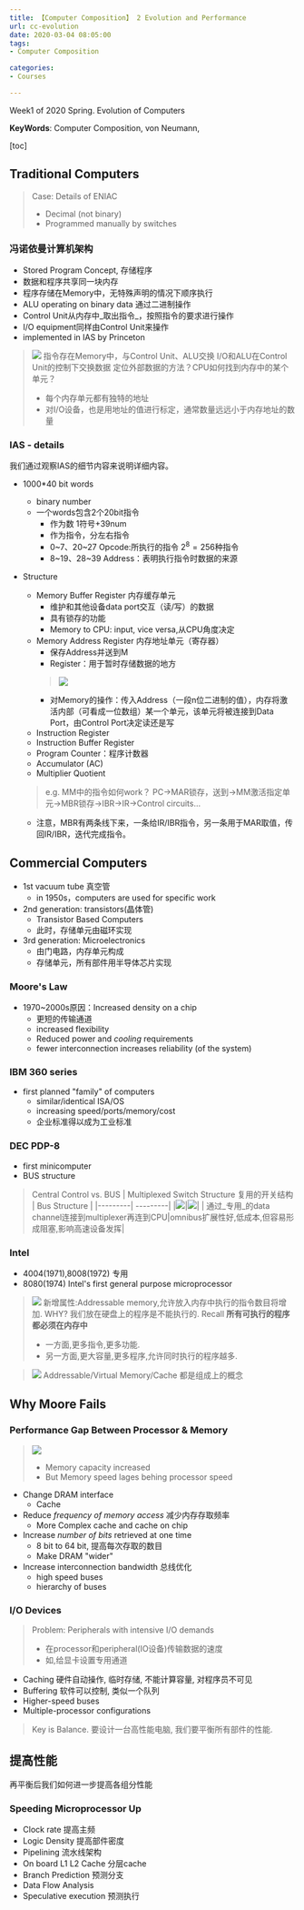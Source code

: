 ```yaml
---
title: 【Computer Composition】 2 Evolution and Performance
url: cc-evolution
date: 2020-03-04 08:05:00
tags: 
- Computer Composition

categories: 
- Courses

---
```


Week1 of 2020 Spring. Evolution of Computers

**KeyWords**: Computer Composition, von Neumann, 

<!--more-->

[toc]


## Traditional Computers

> Case: Details of ENIAC
> - Decimal (not binary)
> - Programmed manually by switches

### 冯诺依曼计算机架构
- Stored Program Concept, 存储程序
- 数据和程序共享同一块内存
- 程序存储在Memory中，无特殊声明的情况下顺序执行
- ALU operating on binary data 通过二进制操作
- Control Unit从内存中_取出指令_，按照指令的要求进行操作
- I/O equipment同样由Control Unit来操作
- implemented in IAS by Princeton
> ![](./img/0304-1.jpg)
> 指令存在Memory中，与Control Unit、ALU交换
> I/O和ALU在Control Unit的控制下交换数据
> 定位外部数据的方法？CPU如何找到内存中的某个单元？
> - 每个内存单元都有独特的地址
> - 对I/O设备，也是用地址的值进行标定，通常数量远远小于内存地址的数量


### IAS - details
我们通过观察IAS的细节内容来说明详细内容。
- 1000*40 bit words
    - binary number
    - 一个words包含2个20bit指令
        - 作为数 1符号+39num
        - 作为指令，分左右指令
        - 0~7、20~27 Opcode:所执行的指令 $2^8=256$种指令
        - 8~19、28~39 Address：表明执行指令时数据的来源

- Structure
    - Memory Buffer Register 内存缓存单元
        - 维护和其他设备data port交互（读/写）的数据
        - 具有锁存的功能
        - Memory to CPU: input, vice versa,从CPU角度决定
    - Memory Address Register 内存地址单元（寄存器）
        - 保存Address并送到M
        - Register：用于暂时存储数据的地方
        > ![](./img/0304-2.png)
        - 对Memory的操作：传入Address（一段n位二进制的值），内存将激活内部（可看成一位数组）某一个单元，该单元将被连接到Data Port，由Control Port决定读还是写
    - Instruction Register
    - Instruction Buffer Register
    - Program Counter：程序计数器
    - Accumulator (AC)
    - Multiplier Quotient

    > e.g. MM中的指令如何work？
    > PC->MAR锁存，送到->MM激活指定单元->MBR锁存->IBR->IR->Control circuits...

    - 注意，MBR有两条线下来，一条给IR/IBR指令，另一条用于MAR取值，传回IR/IBR，迭代完成指令。

## Commercial Computers
- 1st vacuum tube 真空管
    - in 1950s，computers are used for specific work
- 2nd generation: transistors(晶体管)
    - Transistor Based Computers
    - 此时，存储单元由磁环实现
- 3rd generation: Microelectronics
    - 由门电路，内存单元构成
    - 存储单元，所有部件用半导体芯片实现

### Moore's Law
- 1970~2000s原因：Increased density on a chip
    - 更短的传输通道
    - increased flexibility
    - Reduced power and _cooling_ requirements
    - fewer interconnection increases reliability (of the system)

### IBM 360 series
- first planned "family" of computers
    - similar/identical ISA/OS
    - increasing speed/ports/memory/cost
    - 企业标准得以成为工业标准

### DEC PDP-8
- first minicomputer
- BUS structure
> Central Control vs. BUS
> | Multiplexed Switch Structure 复用的开关结构 | Bus Structure |
> |---------| ---------|
> |![](./img/0304-3.jpg)|![](./img/0304-4.png)|
> | 通过_专用_的data channel连接到multiplexer再连到CPU|omnibus扩展性好,低成本,但容易形成阻塞,影响高速设备发挥|

### Intel
- 4004(1971),8008(1972) 专用
- 8080(1974) Intel's first general purpose microprocessor
> ![](0304-5.png)
> 新增属性:Addressable memory,允许放入内存中执行的指令数目将增加.
> WHY? 我们放在硬盘上的程序是不能执行的.
> Recall **所有可执行的程序都必须在内存中**
> - 一方面,更多指令,更多功能.
> - 另一方面,更大容量,更多程序,允许同时执行的程序越多.

> ![](./img/0304-6.png)
> Addressable/Virtual Memory/Cache 都是组成上的概念


## Why Moore Fails

### Performance Gap Between Processor & Memory

> ![](./img/0304-7.png)
> - Memory capacity increased
> - But Memory speed lages behing processor speed

- Change DRAM interface
    - Cache
- Reduce _frequency of memory access_ 减少内存存取频率
    - More Complex cache and cache on chip
- Increase _number of bits_ retrieved at one time
    - 8 bit to 64 bit, 提高每次存取的数目
    - Make DRAM "wider"
- Increase interconnection bandwidth 总线优化
    - high speed buses
    - hierarchy of buses

### I/O Devices
> Problem: Peripherals with intensive I/O demands
> - 在processor和peripheral(IO设备)传输数据的速度
> - 如,给显卡设置专用通道

- Caching 硬件自动操作, 临时存储, 不能计算容量, 对程序员不可见
- Buffering 软件可以控制, 类似一个队列
- Higher-speed buses
- Multiple-processor configurations

> Key is Balance. 要设计一台高性能电脑, 我们要平衡所有部件的性能.

## 提高性能

再平衡后我们如何进一步提高各组分性能

### Speeding Microprocessor Up

- Clock rate 提高主频
- Logic Density 提高部件密度
- Pipelining 流水线架构
- On board L1 L2 Cache 分层cache
- Branch Prediction 预测分支
- Data Flow Analysis
- Speculative execution 预测执行